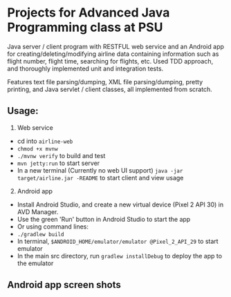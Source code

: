 # Projects for Advanced Java Programming class at PSU

Java server / client program with RESTFUL web service and an Android app for creating/deleting/modifying
airline data containing information such as flight number, flight time, searching for flights, etc. Used TDD
approach, and thoroughly implemented unit and integration tests.  

Features text file parsing/dumping, XML file parsing/dumping, pretty printing, and Java servlet / client classes, all implemented from scratch.


## Usage:

1. Web service 
* cd into `airline-web`
* `chmod +x mvnw`
* `./mvnw verify` to build and test
* `mvn jetty:run` to start server
* In a new terminal (Currently no web UI support) `java -jar target/airline.jar -README` to start client and view usage
2. Android app
* Install Android Studio, and create a new virtual device (Pixel 2 API 30) in AVD Manager.
* Use the green 'Run' button in Android Studio to start the app
* Or using command lines:
* `./gradlew build`
* In terminal, `$ANDROID_HOME/emulator/emulator @Pixel_2_API_29` to start emulator
* In the main src directory, run `gradlew installDebug` to deploy the app to the emulator


## Android app screen shots

[](imgs/1.png)
[](imgs/2.png)
[](imgs/3.png)
[](imgs/4.png)
[](imgs/5.png)